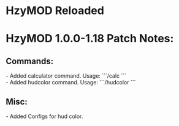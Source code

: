 # HzyMOD Reloaded

<h1>
HzyMOD 1.0.0-1.18 Patch Notes:
</h1>
<h2>
Commands:
</h2>
- Added calculator command.
Usage: ```/calc <number> <operator> <number>```<br>
- Added hudcolor command.
Usage: ```/hudcolor <color>```<br>
<h2>
Misc:
</h2>
- Added Configs for hud color.
